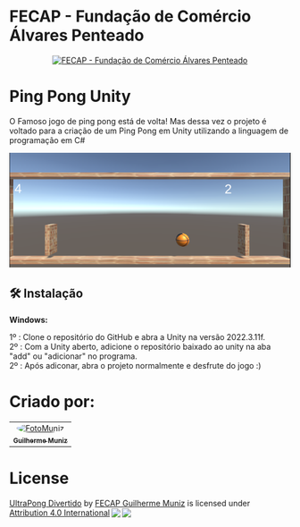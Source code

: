  # FECAP - Fundação de Comércio Álvares Penteado
<p align="center">
<a href= "https://www.fecap.br/"><img src="https://encrypted-tbn0.gstatic.com/images?q=tbn:ANd9GcRhZPrRa89Kma0ZZogxm0pi-tCn_TLKeHGVxywp-LXAFGR3B1DPouAJYHgKZGV0XTEf4AE&usqp=CAU" alt="FECAP - Fundação de Comércio Álvares Penteado" border="0"></a>
</p>


# Ping Pong Unity
O Famoso jogo de ping pong está de volta! Mas dessa vez o projeto é voltado para a criação de um Ping Pong em Unity utilizando a linguagem de programação em C#

<p align="center">
<img src="https://github.com/DevGuiMuniz/Jogo-Ping-Pong-Unity-/blob/main/image.png" alt="Img-PingPong" border="0"></a>
</p>


## 🛠 Instalação

<b>Windows:</b>

1º : Clone o repositório do GitHub e abra a Unity na versão 2022.3.11f.
<br>
2º : Com a Unity aberto, adicione o repositório baixado ao unity na aba "add" ou "adicionar" no programa.
<br>
2º : Após adiconar, abra o projeto normalmente e desfrute do jogo :)

# Criado por:


<div align="center">
  <table>
    <tr>
      <td align="center"><a href="https://www.linkedin.com/in/guimuniiz/"><img style="border-radius: 50%;" src="https://github.com/DevGuiMuniz/Jogo-Da-Velha-Unity-/blob/main/muniz.jpeg" width="200px;" alt="FotoMuniz"/><br><sub><b>Guilherme Muniz</b></sub></a></td>
    </tr>
  </table>
</div>

# License
<p xmlns:cc="http://creativecommons.org/ns#" xmlns:dct="http://purl.org/dc/terms/"><a property="dct:title" rel="cc:attributionURL" href="https://github.com/DevGuiMuniz/unity-aula-15-03">UltraPong Divertido</a> by <a rel="cc:attributionURL dct:creator" property="cc:attributionName" href="https://github.com/DevGuiMuniz">FECAP Guilherme Muniz</a> is licensed under <a href="http://creativecommons.org/licenses/by/4.0/?ref=chooser-v1" target="_blank" rel="license noopener noreferrer" style="display:inline-block;">Attribution 4.0 International<img style="height:22px!important;margin-left:3px;vertical-align:text-bottom;" src="https://mirrors.creativecommons.org/presskit/icons/cc.svg?ref=chooser-v1"><img style="height:22px!important;margin-left:3px;vertical-align:text-bottom;" src="https://mirrors.creativecommons.org/presskit/icons/by.svg?ref=chooser-v1"></a></p>

